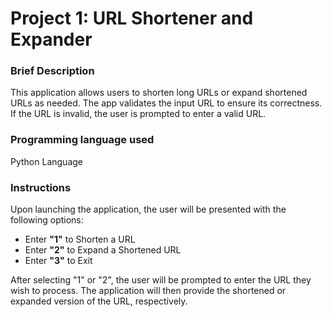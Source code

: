 <h1>Project 1: URL Shortener and Expander</h1>

<h3>Brief Description</h3>
<p>
        This application allows users to shorten long URLs or expand shortened URLs as needed. The app validates the input URL to ensure its correctness. If the URL is invalid, the user is prompted to enter a valid URL.
</p>
<h3>Programming language used</h3>
    <p>
       Python Language
  </p>

<h3>Instructions</h3>
    <p>
        Upon launching the application, the user will be presented with the following options:
    </p>
    <ul>
        <li>Enter <strong>"1"</strong> to Shorten a URL</li>
        <li>Enter <strong>"2"</strong> to Expand a Shortened URL</li>
        <li>Enter <strong>"3"</strong> to Exit</li>
    </ul>
    <p>
        After selecting "1" or "2", the user will be prompted to enter the URL they wish to process. The application will then provide the shortened or expanded version of the URL, respectively.
    </p>
    
